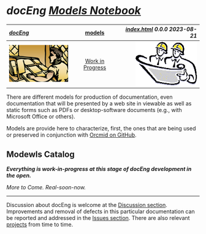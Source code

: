 <!-- index.md 0.0.0                 UTF-8                          2023-08-21
     ----1----|----2----|----3----|----4----|----5----|----6----|----7----|--*

                           DOCENG MODELS NOTEBOOK
     -->

# ***docEng** [Models Notebook](.)*

| ***[docEng](../)*** | [models](.) | ***[index.html](index.html) 0.0.0 2023-08-21*** |
| :--                |       :-:          | --: |
| ![docEng](../images/DocEng-2022-10-14-0751-LogoSmall.png) | [Work in Progress](models.txt) | ![Hard Hat Area](../images/hardhat-logo.gif) |

There are different models for production of documentation, even documentation
that will be presented by a web site in viewable as well as static forms such
as PDFs or desktop-software documents (e.g., with Microsoft Office or others).

Models are provide here to characterize, first, the ones that are being used
or preserved in conjunction with [Orcmid on GitHub](https://orcmid.github.io).

## Modewls Catalog

***Everything is work-in-progress at this stage of docEng development in the
open.***

*More to Come.  Real-soon-now.*

----

Discussion about docEng is welcome at the
[Discussion section](https://github.com/orcmid/docEng/discussions).
Improvements and removal of defects in this particular documentation can be
reported and addressed in the
[Issues section](https://github.com/orcmid/docEng/issues).  There are also
relevant [projects](https://github.com/orcmid/docEng/projects?type=classic)
from time to time.

<!-- ----1----|----2----|----3----|----4----|----5----|----6----|----7----|--*

     0.0.0 2023-08-21T15:24Z Placeholder derived from docEng/docs/
           index.md 0.0.0 as boilerplate.

           *** end of docEng/docs/models/index.md ***
     -->
